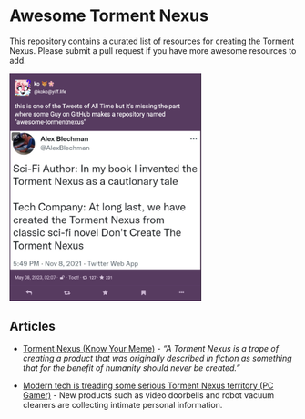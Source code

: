# Awesome Torment Nexus

This repository contains a curated list of resources for creating the Torment Nexus. Please submit a pull request
if you have more awesome resources to add.

<a href="https://yiff.life/users/koko/statuses/110331798312881669">
<img src="awesome-torment-nexus.png" height="400">
</a>

## Articles

* [Torment Nexus (Know Your Meme)](https://knowyourmeme.com/memes/torment-nexus) - *“A Torment Nexus is a trope of creating a product that was originally described in fiction as something that for the benefit of humanity should never be created.”*

* [Modern tech is treading some serious Torment Nexus territory (PC Gamer)](https://www.pcgamer.com/modern-tech-is-treading-some-serious-torment-nexus-territory/) - New products such as video doorbells and robot vacuum cleaners are collecting intimate personal information.


